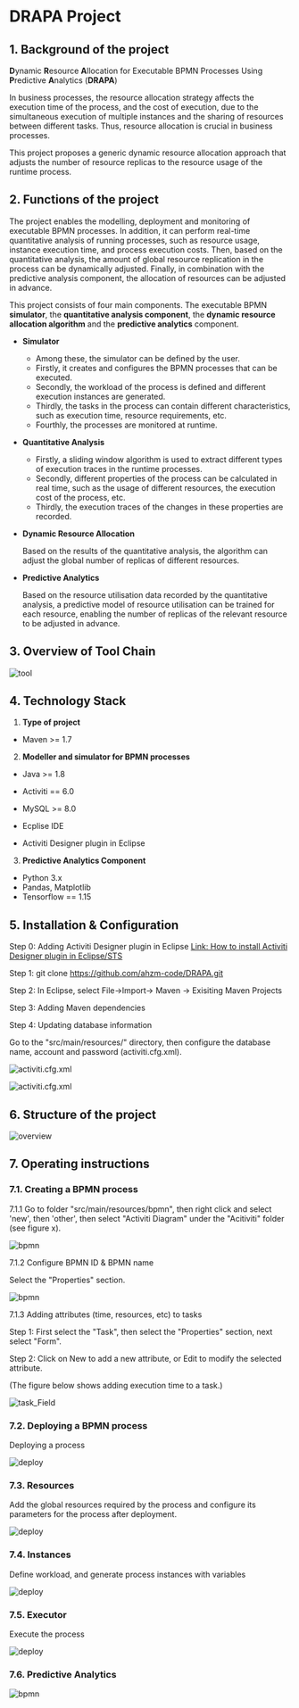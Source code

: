 # DRAPA Project

## 1. Background of the project

**D**ynamic **R**esource **A**llocation for Executable BPMN Processes Using **P**redictive **A**nalytics (**DRAPA**)

In business processes, the resource allocation strategy affects the execution time of the process, and the cost of execution, due to the simultaneous execution of multiple instances and the sharing of resources between different tasks. Thus, resource allocation is crucial in business processes. 

This project proposes a generic dynamic resource allocation approach that adjusts the number of resource replicas to the resource usage of the runtime process.

## 2. Functions of the project

The project enables the modelling, deployment and monitoring of executable BPMN processes. In addition, it can perform real-time quantitative analysis of running processes, such as resource usage, instance execution time, and process execution costs. Then, based on the quantitative analysis, the amount of global resource replication in the process can be dynamically adjusted. Finally, in combination with the predictive analysis component, the allocation of resources can be adjusted in advance.

This project consists of four main components.
The executable BPMN **simulator**, the **quantitative analysis component**, the **dynamic resource allocation algorithm** and the **predictive analytics** component.

- **Simulator** 
  - Among these, the simulator can be defined by the user. 
  - Firstly, it creates and configures the BPMN processes that can be executed. 
  - Secondly, the workload of the process is defined and different execution instances are generated.
  - Thirdly, the tasks in the process can contain different characteristics, such as execution time, resource requirements, etc.
  - Fourthly, the processes are monitored at runtime.

- **Quantitative Analysis**

  - Firstly, a sliding window algorithm is used to extract different types of execution traces in the runtime processes.
  - Secondly, different properties of the process can be calculated in real time, such as the usage of different resources, the execution cost of the process, etc.
  - Thirdly, the execution traces of the changes in these properties are recorded.

- **Dynamic Resource Allocation**

  Based on the results of the quantitative analysis, the algorithm can adjust the global number of replicas of different resources.

- **Predictive Analytics**

  Based on the resource utilisation data recorded by the quantitative analysis, a predictive model of resource utilisation can be trained for each resource, enabling the number of replicas of the relevant resource to be adjusted in advance.



## 3. Overview of Tool Chain

![tool](./fig/tool.jpg)



## 4. Technology Stack

1. **Type of project**

- Maven >= 1.7

2. **Modeller and simulator for BPMN processes**

- Java >= 1.8

- Activiti == 6.0

- MySQL >= 8.0

- Ecplise IDE

- Activiti Designer plugin in Eclipse

3. **Predictive Analytics Component**

- Python 3.x
- Pandas, Matplotlib
- Tensorflow == 1.15

## 5. Installation & Configuration

Step 0: Adding  Activiti Designer  plugin in Eclipse
[Link: How to install Activiti Designer plugin in Eclipse/STS](https://websparrow.org/misc/how-to-install-activiti-designer-plugin-in-eclipse-sts)

Step 1:  git clone https://github.com/ahzm-code/DRAPA.git

Step 2:  In Eclipse, select File->Import-> Maven -> Exisiting Maven Projects

Step 3: Adding Maven dependencies

Step 4: Updating database information

Go to the "src/main/resources/" directory, then configure the database name, account and password (activiti.cfg.xml).

![activiti.cfg.xml](./fig/xml.PNG)

![activiti.cfg.xml](./fig/configure.PNG)



## 6. Structure of the project

![overview](./fig/overview.png)

## 7. Operating instructions

### 7.1. Creating a BPMN process

7.1.1 Go to folder "src/main/resources/bpmn", then right click and select 'new', then 'other', then select "Activiti Diagram" under the "Acitiviti" folder (see figure x).

![bpmn](./fig/bpmn.PNG)

7.1.2 Configure BPMN ID & BPMN name

Select the "Properties" section.

![bpmn](./fig/bpmn_config.PNG)



7.1.3 Adding attributes (time, resources, etc) to tasks 

Step 1: First select the "Task", then select the "Properties" section, next select "Form".

Step 2: Click on New to add a new attribute, or Edit to modify the selected attribute.

(The figure below shows adding execution time to a task.)

![task_Field](./fig/addField.PNG)

### 7.2. Deploying a BPMN process

Deploying a process

![deploy](./fig/deploy.png)

### 7.3.  Resources

Add the global resources required by the process and configure its parameters for the process after deployment.

![deploy](./fig/resource.PNG)

### 7.4. Instances
Define workload, and generate process instances with variables

![deploy](./fig/instances.PNG)

### 7.5. Executor
Execute the process

![deploy](./fig/executor.PNG)

### 7.6. Predictive Analytics

![bpmn](./fig/predictive.png)

